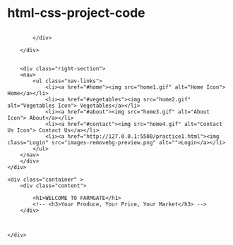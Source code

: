 # html-css-project-code
<!DOCTYPE html>
<html lang="en">
<head>
    <meta charset="UTF-8">
    <meta name="viewport" content="width=device-width, initial-scale=1.0">
    <link rel="stylesheet" href="header.css">
    <link href="https://fonts.googleapis.com/css2?family=Roboto:ital,wght@0,100;0,300;0,400;0,500;0,700;0,900;1,100;1,300;1,400;1,500;1,700;1,900&display=swap" rel="stylesheet">
    <script src="https://kit.fontawesome.com/1cfcea94de.js" crossorigin="anonymous"></script>
    <title>project</title>
</head>
<body>
    <div class="header">
        <div class="left-section">
            <div class="logo">
                <img class="logo-img" src="image-icon.png" alt="">
                
            </div>
            
        </div>
        
      
        <div class="right-section">
        <nav>
            <ul class="nav-links">
                <li><a href="#home"><img src="home1.gif" alt="Home Icon"> Home</a></li>
                <li><a href="#vegetables"><img src="home2.gif" alt="Vegetables Icon"> Vegetables</a></li>
                <li><a href="#about"><img src="home3.gif" alt="About Icon"> About</a></li>
                <li><a href="#contact"><img src="home4.gif" alt="Contact Us Icon"> Contact Us</a></li>
                <li><a href="http://127.0.0.1:5500/practice1.html"><img class="Login" src="images-removebg-preview.png" alt="">Login</a></li>
            </ul>
        </nav>
        </div>
    </div>

    <div class="container" >
        <div class="content">
            
            <h1>WELCOME TO FARMGATE</h1>
            <!-- <h3>Your Produce, Your Price, Your Market</h3> -->
        </div>

      
        
    </div>

  
</body>
</html>
